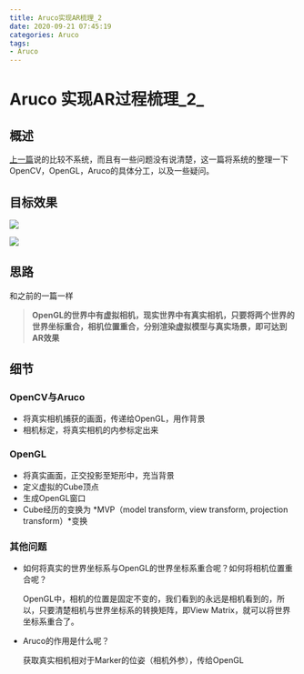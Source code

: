 ```yaml
---
title: Aruco实现AR梳理_2
date: 2020-09-21 07:45:19
categories: Aruco
tags:
- Aruco
---
```


# Aruco 实现AR过程梳理_2_

## 概述

[上一篇](https://junlu.club/2020/09/14/Aruco%E5%AE%9E%E7%8E%B0AR%E6%A2%B3%E7%90%86/)说的比较不系统，而且有一些问题没有说清楚，这一篇将系统的整理一下OpenCV，OpenGL，Aruco的具体分工，以及一些疑问。

## 目标效果

![](\iframe\aruco04.gif) 

![](https://gitee.com/JunLuJun/up/raw/master/20200921072739.gif)

## 思路

和之前的一篇一样

> **OpenGL的世界中有虚拟相机，现实世界中有真实相机，只要将两个世界的世界坐标重合，相机位置重合，分别渲染虚拟模型与真实场景，即可达到AR效果**

## 细节

### OpenCV与Aruco

- 将真实相机捕获的画面，传递给OpenGL，用作背景
- 相机标定，将真实相机的内参标定出来

### OpenGL

- 将真实画面，正交投影至矩形中，充当背景
- 定义虚拟的Cube顶点
- 生成OpenGL窗口
- Cube经历的变换为 *MVP（model transform, view transform, projection transform）*变换

### 其他问题

- 如何将真实的世界坐标系与OpenGL的世界坐标系重合呢？如何将相机位置重合呢？

  OpenGL中，相机的位置是固定不变的，我们看到的永远是相机看到的，所以，只要清楚相机与世界坐标系的转换矩阵，即View Matrix，就可以将世界坐标系重合了。

- Aruco的作用是什么呢？

  获取真实相机相对于Marker的位姿（相机外参），传给OpenGL